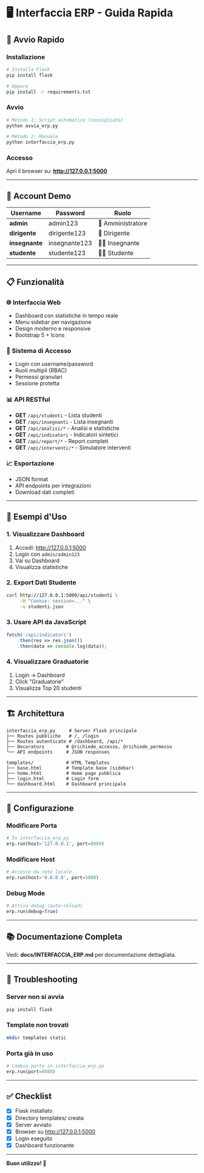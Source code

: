 # 🖥️ Interfaccia ERP - Guida Rapida

## 🚀 Avvio Rapido

### Installazione

```bash
# Installa Flask
pip install flask

# Oppure
pip install -r requirements.txt
```

### Avvio

```bash
# Metodo 1: Script automatico (consigliato)
python avvia_erp.py

# Metodo 2: Manuale
python interfaccia_erp.py
```

### Accesso

Apri il browser su: **http://127.0.0.1:5000**

---

## 👤 Account Demo

| Username | Password | Ruolo |
|----------|----------|-------|
| **admin** | admin123 | 🔑 Amministratore |
| **dirigente** | dirigente123 | 👔 Dirigente |
| **insegnante** | insegnante123 | 👨‍🏫 Insegnante |
| **studente** | studente123 | 👨‍🎓 Studente |

---

## 📋 Funzionalità

### 🌐 Interfaccia Web
- Dashboard con statistiche in tempo reale
- Menu sidebar per navigazione
- Design moderno e responsive
- Bootstrap 5 + Icons

### 🔐 Sistema di Accesso
- Login con username/password
- Ruoli multipli (RBAC)
- Permessi granulari
- Sessione protetta

### 📊 API RESTful
- **GET** `/api/studenti` - Lista studenti
- **GET** `/api/insegnanti` - Lista insegnanti
- **GET** `/api/analisi/*` - Analisi e statistiche
- **GET** `/api/indicatori` - Indicatori sintetici
- **GET** `/api/report/*` - Report completi
- **GET** `/api/interventi/*` - Simulatore interventi

### 📈 Esportazione
- JSON format
- API endpoints per integrazioni
- Download dati completi

---

## 🎯 Esempi d'Uso

### 1. Visualizzare Dashboard

1. Accedi: http://127.0.0.1:5000
2. Login con `admin/admin123`
3. Vai su Dashboard
4. Visualizza statistiche

### 2. Export Dati Studente

```bash
curl http://127.0.0.1:5000/api/studenti \
     -H "Cookie: session=..." \
     -o studenti.json
```

### 3. Usare API da JavaScript

```javascript
fetch('/api/indicatori')
    .then(res => res.json())
    .then(data => console.log(data));
```

### 4. Visualizzare Graduatorie

1. Login → Dashboard
2. Click "Graduatorie"
3. Visualizza Top 20 studenti

---

## 🏗️ Architettura

```
interfaccia_erp.py     # Server Flask principale
├── Routes pubbliche   # /, /login
├── Routes autenticate # /dashboard, /api/*
├── Decorators        # @richiede_accesso, @richiede_permesso
└── API endpoints     # JSON responses

templates/            # HTML Templates
├── base.html         # Template base (sidebar)
├── home.html         # Home page pubblica
├── login.html        # Login form
└── dashboard.html    # Dashboard principale
```

---

## 🔧 Configurazione

### Modificare Porta

```python
# In interfaccia_erp.py
erp.run(host='127.0.0.1', port=8080)
```

### Modificare Host

```python
# Accesso da rete locale
erp.run(host='0.0.0.0', port=5000)
```

### Debug Mode

```python
# Attiva debug (auto-reload)
erp.run(debug=True)
```

---

## 📚 Documentazione Completa

Vedi: **docs/INTERFACCIA_ERP.md** per documentazione dettagliata.

---

## 🐛 Troubleshooting

### Server non si avvia
```bash
pip install flask
```

### Template non trovati
```bash
mkdir templates static
```

### Porta già in uso
```python
# Cambia porta in interfaccia_erp.py
erp.run(port=8080)
```

---

## ✅ Checklist

- [x] Flask installato
- [x] Directory templates/ creata
- [x] Server avviato
- [x] Browser su http://127.0.0.1:5000
- [x] Login eseguito
- [x] Dashboard funzionante

---

**Buon utilizzo! 🚀**

